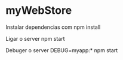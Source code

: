 # myWebStore

Instalar dependencias com
npm install

Ligar o server
npm start

Debuger o server
DEBUG=myapp:* npm start
